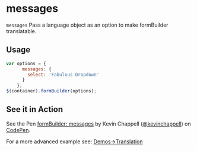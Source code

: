 # messages
`messages` Pass a language object as an option to make formBuilder translatable.

## Usage
```javascript
var options = {
      messages: {
        select: 'Fabulous Dropdown'
      }
    };
$(container).formBuilder(options);
```

## See it in Action
<p data-height="494" data-theme-id="22927" data-slug-hash="BjxNKZ" data-default-tab="result" data-user="kevinchappell" class="codepen">See the Pen <a href="http://codepen.io/kevinchappell/pen/BjxNKZ">formBuilder: messages</a> by Kevin Chappell (<a href="http://codepen.io/kevinchappell">@kevinchappell</a>) on <a href="http://codepen.io">CodePen</a>.</p>

For a more advanced example see: [Demos->Translation](/demos/translation/)
